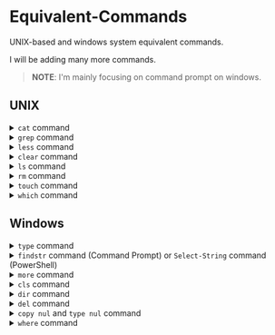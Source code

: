 # Equivalent-Commands

UNIX-based and windows system equivalent commands.

I will be adding many more commands.

> **NOTE**: I'm mainly focusing on command prompt on windows.

## UNIX

<details>
  <summary><code>cat</code> command</summary>
  <br />

  ```batch
    :: `cat` command is `type` on windows.

    type file.txt
  ```
</details>

<details>
  <summary><code>grep</code> command</summary>
  <br />

  ```batch
    :: `grep` command is `findstr` (Command Prompt) on windows.

    findstr "foo"
  ```

  ```powershell
    # `grep` command is `Select-String` (PowerShell) on windows.

    Select-String "foo"
  ```
</details>

<details>
  <summary><code>less</code> command</summary>
  <br />

  ```batch
    :: `less` command is equivalent to `more` command on windows, but `less` is more powerful.
    :: you can install `less` on windows, but `more` is on by default.

    more
  ```
</details>

<details>
  <summary><code>clear</code> command</summary>
  <br />

  ```batch
    :: `clear` command is `cls` command on windows.
    :: `clear` command works on PowerShell as well.

    cls
  ```
</details>

<details>
  <summary><code>ls</code> command</summary>
  <br />

  ```batch
    :: `ls` command is `dir` command on windows.
    :: `ls` command works on PowerShell as well.

    dir
  ```
</details>

<details>
  <summary><code>rm</code> command</summary>
  <br />

  ```batch
    :: `rm` command is `del` command on windows.
    :: `rm` command works on PowerShell as well.

    del file.txt
  ```
</details>

<details>
  <summary><code>touch</code> command</summary>
  <br />

  ```batch
    :: `touch` command is `copy nul` or `type nul` command on windows.

    type nul >> "file.txt"
  ```

  ```batch
    :: Does not work on PowerShell.

    copy nul "file.txt"
  ```
</details>

<details>
  <summary><code>which</code> command</summary>
  <br />

  ```batch
    :: `which` command is `where` on windows.

    where git
  ```
</details>

## Windows

<details>
  <summary><code>type</code> command</summary>
  <br />

  ```bash
    # `type` command is `cat` on UNIX.

    cat file.txt
  ```
</details>

<details>
  <summary><code>findstr</code> command (Command Prompt) or <code>Select-String</code> command (PowerShell)</summary>
  <br />

  ```bash
    # `findstr` and `Select-String` command is grep on UNIX.

    grep "foo"
  ```
</details>

<details>
  <summary><code>more</code> command</summary>
  <br />

  ```bash
    # `more` command is equivalent to `less` command on UNIX, but it's not as powerful.
    # you can install `less` on windows.

    less
  ```
</details>

<details>
  <summary><code>cls</code> command</summary>
  <br />

  ```bash
    # `cls` command is `clear` command on UNIX.
    # `clear` command works on PowerShell as well.

    clear
  ```
</details>

<details>
  <summary><code>dir</code> command</summary>
  <br />

  ```bash
    # `dir` command is `ls` command on UNIX.

    ls
  ```
</details>

<details>
  <summary><code>del</code> command</summary>
  <br />

  ```bash
    # `del` command is `rm` command on UNIX.

    rm file.txt
  ```
</details>

<details>
  <summary><code>copy nul</code> and <code>type nul</code> command</summary>
  <br />

  ```bash
    # `copy nul` or `type nul` command is `touch` command on UNIX.

    touch file.txt
  ```
</details>

<details>
  <summary><code>where</code> command</summary>
  <br />

  ```bash
    # `where` command is `which` on UNIX.

    which git
  ```
</details>
